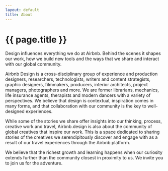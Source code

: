 ```yaml
---
layout: default
title: About
---
```


<h1>{{ page.title }}</h1>

Design influences everything we do at Airbnb. Behind the scenes it shapes our work, how we build new tools and the ways that we share and interact with our global community.

Airbnb Design is a cross-disciplinary group of experience and production designers, researchers, technologists, writers and content strategists, graphic designers, filmmakers, producers, interior architects, project managers, photographers and more. We are former librarians, mechanics, life insurance agents, therapists and modern dancers with a variety of perspectives. We believe that design is contextual, inspiration comes in many forms, and that collaboration with our community is the key to well-designed experiences.

While some of the stories we share offer insights into our thinking, process, creative work and travel, Airbnb.design is also about the community of global creatives that inspire our work. This is a space dedicated to sharing stories of the creatives we serendipitously discover and engage with as a result of our travel experiences through the Airbnb platform.

We believe that the richest growth and learning happens when our curiosity extends further than the community closest in proximity to us. We invite you to join us for the adventure.
